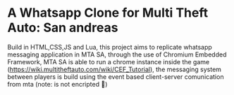 # A Whatsapp Clone for Multi Theft Auto: San andreas
Build in HTML,CSS,JS and Lua, this project aims to replicate whatsapp messaging application in MTA SA, through the use of Chromium Embedded Framework, MTA SA is able to run a chrome instance inside the game (https://wiki.multitheftauto.com/wiki/CEF_Tutorial), the messaging system between players is build using the event based client-server comunication from mta (note: is not encripted 👀)
